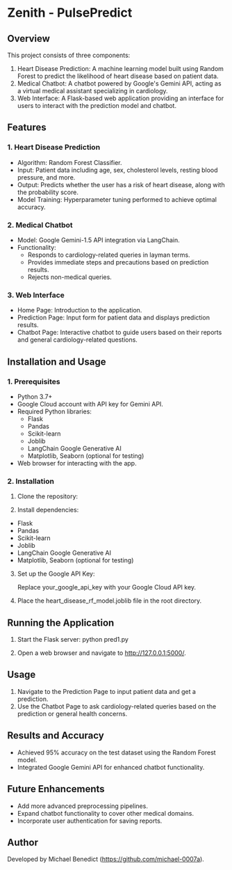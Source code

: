 # Zenith - PulsePredict


## Overview
This project consists of three components:

1. Heart Disease Prediction: A machine learning model built using Random Forest to predict the likelihood of heart disease based on patient data.
2. Medical Chatbot: A chatbot powered by Google's Gemini API, acting as a virtual medical assistant specializing in cardiology.
3. Web Interface: A Flask-based web application providing an interface for users to interact with the prediction model and chatbot.

## Features
### 1. Heart Disease Prediction
- Algorithm: Random Forest Classifier.
- Input: Patient data including age, sex, cholesterol levels, resting blood pressure, and more.
- Output: Predicts whether the user has a risk of heart disease, along with the probability score.
- Model Training: Hyperparameter tuning performed to achieve optimal accuracy.

### 2. Medical Chatbot
- Model: Google Gemini-1.5 API integration via LangChain.
- Functionality: 
  - Responds to cardiology-related queries in layman terms.
  - Provides immediate steps and precautions based on prediction results.
  - Rejects non-medical queries.

### 3. Web Interface
- Home Page: Introduction to the application.
- Prediction Page: Input form for patient data and displays prediction results.
- Chatbot Page: Interactive chatbot to guide users based on their reports and general cardiology-related questions.


## Installation and Usage

### 1. Prerequisites
- Python 3.7+
- Google Cloud account with API key for Gemini API.
- Required Python libraries:
  - Flask
  - Pandas
  - Scikit-learn
  - Joblib
  - LangChain Google Generative AI
  - Matplotlib, Seaborn (optional for testing)
- Web browser for interacting with the app.

### 2. Installation
1. Clone the repository:
   
2. Install dependencies:
  - Flask
  - Pandas
  - Scikit-learn
  - Joblib
  - LangChain Google Generative AI
  - Matplotlib, Seaborn (optional for testing)
   
3. Set up the Google API Key:

   Replace your_google_api_key with your Google Cloud API key.

4. Place the heart_disease_rf_model.joblib file in the root directory.


## Running the Application
1. Start the Flask server:
   python pred1.py
   
2. Open a web browser and navigate to http://127.0.0.1:5000/.

## Usage
1. Navigate to the Prediction Page to input patient data and get a prediction.
2. Use the Chatbot Page to ask cardiology-related queries based on the prediction or general health concerns.

## Results and Accuracy
- Achieved 95% accuracy on the test dataset using the Random Forest model.
- Integrated Google Gemini API for enhanced chatbot functionality.


## Future Enhancements
- Add more advanced preprocessing pipelines.
- Expand chatbot functionality to cover other medical domains.
- Incorporate user authentication for saving reports.

## Author
Developed by Michael Benedict (https://github.com/michael-0007a).  
